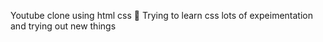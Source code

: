 Youtube clone using html css 🦍 Trying to learn css lots of expeimentation and trying out new things

